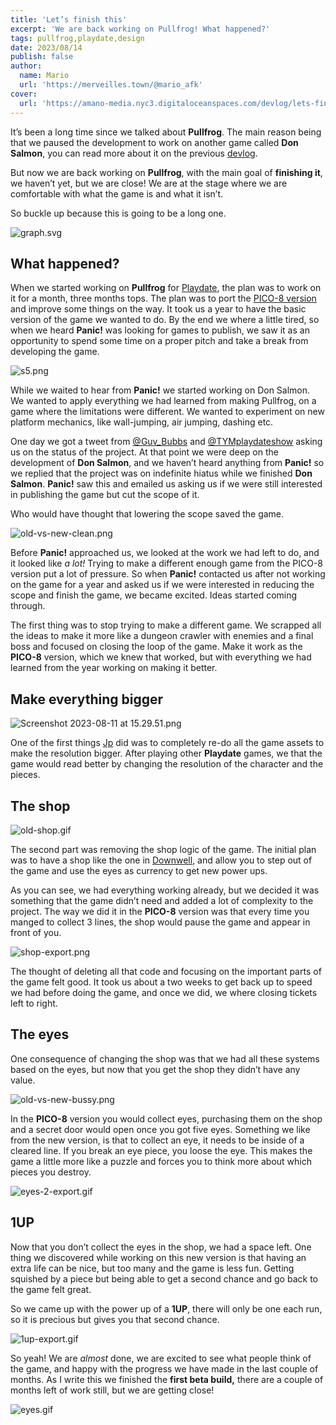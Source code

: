 ```yaml
---
title: 'Let’s finish this'
excerpt: 'We are back working on Pullfrog! What happened?'
tags: pullfrog,playdate,design
date: 2023/08/14
publish: false
author:
  name: Mario
  url: 'https://merveilles.town/@mario_afk'
cover:
  url: 'https://amano-media.nyc3.digitaloceanspaces.com/devlog/lets-finish-this/2-slide.png'
---
```


It’s been a long time since we talked about **Pullfrog**. The main reason being that we paused the development to work on another game called **Don Salmon**, you can read more about it on the previous [devlog](https://amano.games/devlog/lets-talk-about-don-salmon).

But now we are back working on **Pullfrog**, with the main goal of **finishing it**, we haven’t yet, but we are close! We are at the stage where we are comfortable with what the game is and what it isn’t.

So buckle up because this is going to be a long one.

![graph.svg](https://amano-media.nyc3.digitaloceanspaces.com/devlog/lets-finish-this/1-graph.svg)

## What happened?

When we started working on **Pullfrog** for [Playdate](http://play.date/), the plan was to work on it for a month, three months tops. The plan was to port the [PICO-8 version](https://afk-mario.itch.io/pullfrog) and improve some things on the way. It took us a year to have the basic version of the game we wanted to do. By the end we where a little tired, so when we heard **Panic!** was looking for games to publish, we saw it as an opportunity to spend some time on a proper pitch and take a break from developing the game.

![s5.png](https://amano-media.nyc3.digitaloceanspaces.com/devlog/lets-finish-this/2-slide.png)

While we waited to hear from **Panic!** we started working on Don Salmon. We wanted to apply everything we had learned from making Pullfrog, on a game where the limitations were different. We wanted to experiment on new platform mechanics, like wall-jumping, air jumping, dashing etc.

One day we got a tweet from [@Guv_Bubbs](https://linktr.ee/guv_bubbs) and [@TYMplaydateshow](https://tinyyellowmachine.com/) asking us on the status of the project. At that point we were deep on the development of **Don Salmon**, and we haven’t heard anything from **Panic!** so we replied that the project was on indefinite hiatus while we finished **Don Salmon**. **Panic!** saw this and emailed us asking us if we were still interested in publishing the game but cut the scope of it.

Who would have thought that lowering the scope saved the game.

![old-vs-new-clean.png](https://amano-media.nyc3.digitaloceanspaces.com/devlog/lets-finish-this/3-old-vs-new-clean.png)

Before **Panic!** approached us, we looked at the work we had left to do, and it looked like _a lot!_ Trying to make a different enough game from the PICO-8 version put a lot of pressure. So when **Panic!** contacted us after not working on the game for a year and asked us if we were interested in reducing the scope and finish the game, we became excited. Ideas started coming through.

The first thing was to stop trying to make a different game. We scrapped all the ideas to make it more like a dungeon crawler with enemies and a final boss and focused on closing the loop of the game. Make it work as the **PICO-8** version, which we knew that worked, but with everything we had learned from the year working on making it better.

## Make everything bigger

![Screenshot 2023-08-11 at 15.29.51.png](https://amano-media.nyc3.digitaloceanspaces.com/devlog/lets-finish-this/4-frog-evolution.png)

One of the first things [Jp](https://merveilles.town/@jp) did was to completely re-do all the game assets to make the resolution bigger. After playing other **Playdate** games, we that the game would read better by changing the resolution of the character and the pieces.

## The shop

![old-shop.gif](https://amano-media.nyc3.digitaloceanspaces.com/devlog/lets-finish-this/5-old-shop.gif)

The second part was removing the shop logic of the game. The initial plan was to have a shop like the one in [Downwell](https://downwellgame.com/), and allow you to step out of the game and use the eyes as currency to get new power ups.

As you can see, we had everything working already, but we decided it was something that the game didn’t need and added a lot of complexity to the project. The way we did it in the **PICO-8** version was that every time you manged to collect 3 lines, the shop would pause the game and appear in front of you.

![shop-export.png](https://amano-media.nyc3.digitaloceanspaces.com/devlog/lets-finish-this/6-new-shop.png)

The thought of deleting all that code and focusing on the important parts of the game felt good. It took us about a two weeks to get back up to speed we had before doing the game, and once we did, we where closing tickets left to right.

## The eyes

One consequence of changing the shop was that we had all these systems based on the eyes, but now that you get the shop they didn’t have any value.

![old-vs-new-bussy.png](https://amano-media.nyc3.digitaloceanspaces.com/devlog/lets-finish-this/7-old-vs-new-bussy.png)

In the **PICO-8** version you would collect eyes, purchasing them on the shop and a secret door would open once you got five eyes. Something we like from the new version, is that to collect an eye, it needs to be inside of a cleared line. If you break an eye piece, you loose the eye. This makes the game a little more like a puzzle and forces you to think more about which pieces you destroy.

![eyes-2-export.gif](https://amano-media.nyc3.digitaloceanspaces.com/devlog/lets-finish-this/8-eyes-collect-destroy.gif)

## 1UP

Now that you don’t collect the eyes in the shop, we had a space left. One thing we discovered while working on this new version is that having an extra life can be nice, but too many and the game is less fun. Getting squished by a piece but being able to get a second chance and go back to the game felt great.

So we came up with the power up of a **1UP**, there will only be one each run, so it is precious but gives you that second chance.

![1up-export.gif](https://amano-media.nyc3.digitaloceanspaces.com/devlog/lets-finish-this/9-second-chance.gif)

So yeah! We are _almost_ done, we are excited to see what people think of the game, and happy with the progress we have made in the last couple of months. As I write this we finished the **first beta build,** there are a couple of months left of work still, but we are getting close!

![eyes.gif](https://amano-media.nyc3.digitaloceanspaces.com/devlog/lets-finish-this/10-eyes.gif)
